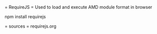 = RequireJS =
Used to load and execute AMD module format in browser

npm install requirejs

<script data-main="js/app" src="node_modules/requirejs/require.js"></script>

= sources =
requirejs.org
